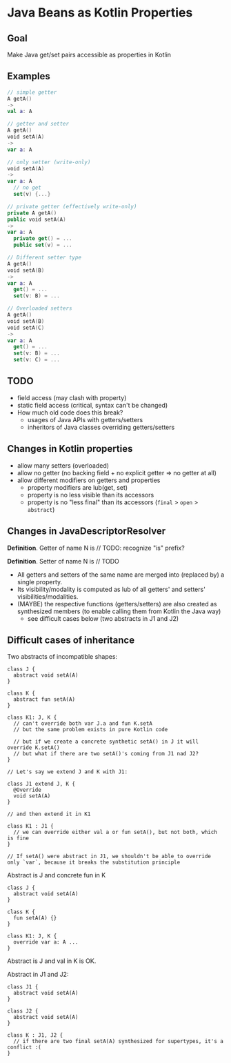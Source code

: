 # Java Beans as Kotlin Properties

## Goal

Make Java get/set pairs accessible as properties in Kotlin

## Examples

``` kotlin
// simple getter
A getA()
->
val a: A
```
  
``` kotlin
// getter and setter
A getA()
void setA(A)
->
var a: A
```
  
``` kotlin
// only setter (write-only)
void setA(A)
->
var a: A
  // no get
  set(v) {...}
```
  
``` kotlin
// private getter (effectively write-only)  
private A getA()
public void setA(A)
->
var a: A
  private get() = ...
  public set(v) = ...
```
  
``` kotlin
// Different setter type  
A getA()
void setA(B)
->
var a: A
  get() = ...
  set(v: B) = ...
```
  
``` kotlin
// Overloaded setters
A getA()
void setA(B)
void setA(C)
->
var a: A
  get() = ...
  set(v: B) = ...
  set(v: C) = ...
```

## TODO

- field access (may clash with property)
- static field access (critical, syntax can't be changed)
- How much old code does this break?
  - usages of Java APIs with getters/setters
  - inheritors of Java classes overriding getters/setters

## Changes in Kotlin properties

- allow many setters (overloaded)
- allow no getter (no backing field + no explicit getter => no getter at all)
- allow different modifiers on getters and properties
  - property modifiers are lub(get, set)
  - property is no less visible than its accessors
  - property is no "less final" than its accessors (`final` > `open` > `abstract`)

## Changes in JavaDescriptorResolver

**Definition**. Getter of name N is // TODO: recognize "is" prefix?

**Definition**. Setter of name N is // TODO

- All getters and setters of the same name are merged into (replaced by) a single property.
- Its visibility/modality is computed as lub of all getters' and setters' visibilities/modalities.
- (MAYBE) the respective functions (getters/setters) are also created as synthesized members (to enable calling them from Kotlin the Java way)
  - see difficult cases below (two abstracts in J1 and J2)

## Difficult cases of inheritance

Two abstracts of incompatible shapes:
```
class J {
  abstract void setA(A)
}

class K {
  abstract fun setA(A)
}

class K1: J, K {
  // can't override both var J.a and fun K.setA
  // but the same problem exists in pure Kotlin code
  
  // but if we create a concrete synthetic setA() in J it will override K.setA()
  // but what if there are two setA()'s coming from J1 nad J2?
}

// Let's say we extend J and K with J1:

class J1 extend J, K {
  @Override
  void setA(A)
}

// and then extend it in K1

class K1 : J1 {
  // we can override either val a or fun setA(), but not both, which is fine
}

// If setA() were abstract in J1, we shouldn't be able to override only `var`, because it breaks the substitution principle
```

Abstract is J and concrete fun in K
```
class J {
  abstract void setA(A)
}

class K {
  fun setA(A) {}
}

class K1: J, K {
  override var a: A ...
}
```


Abstract is J and val in K is OK.

Abstract in J1 and J2:
```
class J1 {
  abstract void setA(A)
}

class J2 {
  abstract void setA(A)
}

class K : J1, J2 {
  // if there are two final setA(A) synthesized for supertypes, it's a conflict :(
}
```
